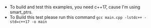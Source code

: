 - To build and test this examples, you need c++17, cause I'm using smart_ptrs.
- To Build this test please run this command
    `gcc main.cpp -lstdc++ -std=c++17 -o main`